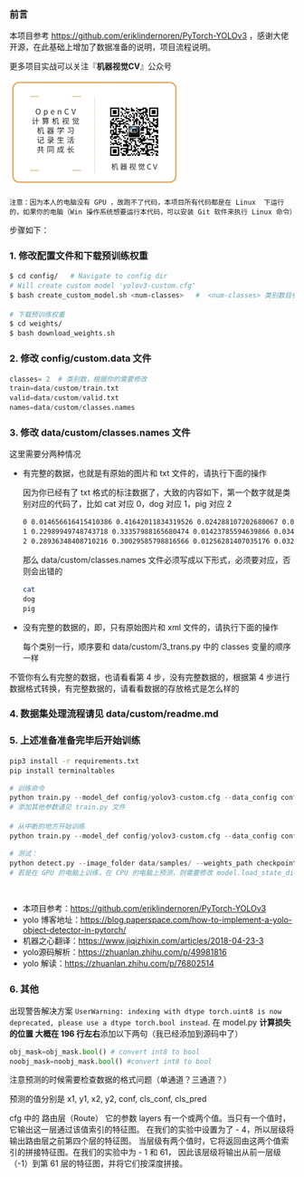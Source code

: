 ### 前言

本项目参考 https://github.com/eriklindernoren/PyTorch-YOLOv3 ，感谢大佬开源，在此基础上增加了数据准备的说明，项目流程说明。

[数据准备说明文档]: data/custom/readme.md	"数据准备说明文档"

更多项目实战可以关注『**机器视觉CV**』公众号

<img src="公众号.jpg" alt=" " style="zoom:50%;" />



`注意：因为本人的电脑没有 GPU ，故跑不了代码，本项目所有代码都是在 Linux  下运行的，如果你的电脑（Win 操作系统想要运行本代码，可以安装 Git 软件来执行 Linux 命令）`



步骤如下：

### 1. 修改配置文件和下载预训练权重

```bash
$ cd config/   # Navigate to config dir
# Will create custom model 'yolov3-custom.cfg'
$ bash create_custom_model.sh <num-classes>   #  <num-classes> 类别数目参数，根据你的需要修改

# 下载预训练权重
$ cd weights/
$ bash download_weights.sh
```

### 2. 修改 config/custom.data 文件

```python
classes= 2  # 类别数，根据你的需要修改
train=data/custom/train.txt
valid=data/custom/valid.txt
names=data/custom/classes.names
```


### 3. 修改 data/custom/classes.names 文件

这里需要分两种情况

- 有完整的数据，也就是有原始的图片和 txt 文件的，请执行下面的操作

  因为你已经有了 txt  格式的标注数据了，大致的内容如下，第一个数字就是类别对应的代码了，比如 cat 对应 0，dog 对应 1，pig 对应 2

  ```bash
  0 0.014656616415410386 0.41642011834319526 0.024288107202680067 0.051775147928994084
  1 0.22989949748743718 0.33357988165680474 0.01423785594639866 0.034023668639053255
  2 0.28936348408710216 0.30029585798816566 0.01256281407035176 0.03254437869822485
  ```

  那么 data/custom/classes.names 文件必须写成以下形式，必须要对应，否则会出错的

  ```bash
  cat
  dog
  pig
  
  ```

  

- 没有完整的数据的，即，只有原始图片和 xml 文件的，请执行下面的操作

  每个类别一行，顺序要和 data/custom/3_trans.py 中的 classes 变量的顺序一样

不管你有么有完整的数据，也请看看第 4 步，没有完整数据的，根据第 4 步进行数据格式转换，有完整数据的，请看看数据的存放格式是怎么样的

### 4. 数据集处理流程请见 data/custom/readme.md



### 5. 上述准备准备完毕后开始训练

```bash
pip3 install -r requirements.txt
pip install terminaltables
```


```python
# 训练命令
python train.py --model_def config/yolov3-custom.cfg --data_config config/custom.data --pretrained_weights weights/darknet53.conv.74
# 添加其他参数请见 train.py 文件
    
# 从中断的地方开始训练
python train.py --model_def config/yolov3-custom.cfg --data_config config/custom.data --pretrained_weights checkpoints/yolov3_ckpt_299.pth --epoch 

```

```python
# 测试：
python detect.py --image_folder data/samples/ --weights_path checkpoints/yolov3_ckpt_25.pth --model_def config/yolov3-custom.cfg --class_path data/custom/classes.names
# 若是在 GPU 的电脑上训练，在 CPU 的电脑上预测，则需要修改 model.load_state_dict(torch.load(opt.weights_path, map_location='cpu'))
```


​    

- 本项目参考：https://github.com/eriklindernoren/PyTorch-YOLOv3
- yolo 博客地址：https://blog.paperspace.com/how-to-implement-a-yolo-object-detector-in-pytorch/
- 机器之心翻译：https://www.jiqizhixin.com/articles/2018-04-23-3
- yolo源码解析：https://zhuanlan.zhihu.com/p/49981816
- yolo 解读：https://zhuanlan.zhihu.com/p/76802514

### 6. 其他

出现警告解决方案
`UserWarning: indexing with dtype torch.uint8 is now deprecated, please use a dtype torch.bool instead`. 
在 model.py  **计算损失的位置 大概在 196 行左右**添加以下两句（我已经添加到源码中了）

```python 
obj_mask=obj_mask.bool() # convert int8 to bool
noobj_mask=noobj_mask.bool() #convert int8 to bool
```



注意预测的时候需要检查数据的格式问题（单通道？三通道？）



预测的值分别是  x1, y1, x2, y2, conf, cls_conf, cls_pred

cfg 中的 路由层（Route）
它的参数 layers 有一个或两个值。当只有一个值时，它输出这一层通过该值索引的特征图。
在我们的实验中设置为了 - 4，所以层级将输出路由层之前第四个层的特征图。
当层级有两个值时，它将返回由这两个值索引的拼接特征图。在我们的实验中为 - 1 和 61，
因此该层级将输出从前一层级（-1）到第 61 层的特征图，并将它们按深度拼接。